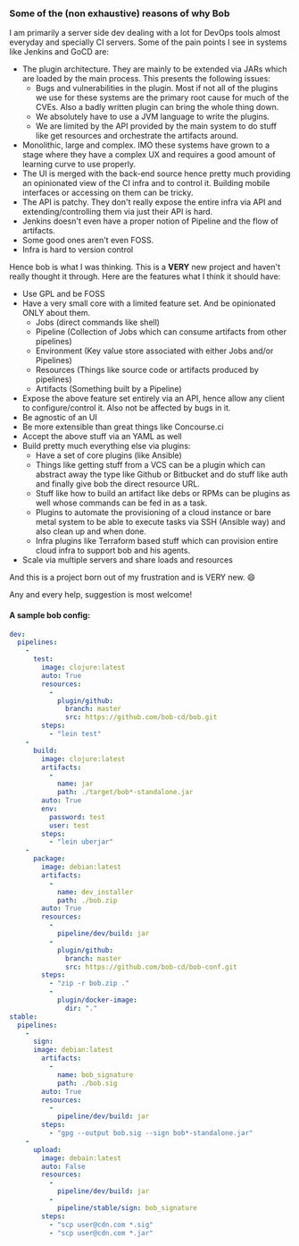 ### Some of the (non exhaustive) reasons of why Bob

I am primarily a server side dev dealing with a lot for DevOps tools almost everyday and specially CI servers. Some
of the pain points I see in systems like Jenkins and GoCD are:

- The plugin architecture. They are mainly to be extended via JARs which are loaded by the main process. This presents the following issues:
  - Bugs and vulnerabilities in the plugin. Most if not all of the plugins we use for these systems are the primary root cause for much of the CVEs. Also a badly written plugin can bring the whole thing down.
  - We absolutely have to use a JVM language to write the plugins.
  - We are limited by the API provided by the main system to do stuff like get resources and orchestrate the artifacts around.
- Monolithic, large and complex. IMO these systems have grown to a stage where they have a complex UX and requires a good amount of learning curve to use properly.
- The UI is merged with the back-end source hence pretty much providing an opinionated view of the CI infra and to control it. Building mobile interfaces or accessing on them can be tricky.
- The API is patchy. They don't really expose the entire infra via API and extending/controlling them via just their API is hard.
- Jenkins doesn't even have a proper notion of Pipeline and the flow of artifacts.
- Some good ones aren't even FOSS.
- Infra is hard to version control

Hence bob is what I was thinking. This is a **VERY** new project and haven't really thought it through. Here are the
features what I think it should have:
- Use GPL and be FOSS
- Have a very small core with a limited feature set. And be opinionated ONLY about them.
  - Jobs (direct commands like shell)
  - Pipeline (Collection of Jobs which can consume artifacts from other pipelines)
  - Environment (Key value store associated with either Jobs and/or Pipelines)
  - Resources (Things like source code or artifacts produced by pipelines)
  - Artifacts (Something built by a Pipeline)
- Expose the above feature set entirely via an API, hence allow any client to configure/control it. Also not be affected by bugs in it.
- Be agnostic of an UI
- Be more extensible than great things like Concourse.ci
- Accept the above stuff via an YAML as well
- Build pretty much everything else via plugins:
  - Have a set of core plugins (like Ansible)
  - Things like getting stuff from a VCS can be a plugin which can abstract away the type like Github or Bitbucket and do stuff like auth and finally give bob the direct resource URL.
  - Stuff like how to build an artifact like debs or RPMs can be plugins as well whose commands can be fed in as a task.
  - Plugins to automate the provisioning of a cloud instance or bare metal system to be able to execute tasks via SSH (Ansible way) and also clean up and when done.
  - Infra plugins like Terraform based stuff which can provision entire cloud infra to support bob and his agents.
- Scale via multiple servers and share loads and resources

And this is a project born out of my frustration and is VERY new. 😄

Any and every help, suggestion is most welcome!

#### A sample bob config:

```yaml
dev:
  pipelines:
    -
      test:
        image: clojure:latest
        auto: True
        resources:
          -
            plugin/github:
              branch: master
              src: https://github.com/bob-cd/bob.git
        steps:
          - "lein test"
    -
      build:
        image: clojure:latest
        artifacts:
          -
            name: jar
            path: ./target/bob*-standalone.jar
        auto: True
        env:
          password: test
          user: test
        steps:
          - "lein uberjar"
    -
      package:
        image: debian:latest
        artifacts:
          -
            name: dev_installer
            path: ./bob.zip
        auto: True
        resources:
          -
            pipeline/dev/build: jar
          -
            plugin/github:
              branch: master
              src: https://github.com/bob-cd/bob-conf.git
        steps:
          - "zip -r bob.zip ."
          -
            plugin/docker-image:
              dir: "."
stable:
  pipelines:
    -
      sign:
      image: debian:latest
        artifacts:
          -
            name: bob_signature
            path: ./bob.sig
        auto: True
        resources:
          -
            pipeline/dev/build: jar
        steps:
          - "gpg --output bob.sig --sign bob*-standalone.jar"
    -
      upload:
        image: debain:latest
        auto: False
        resources:
          -
            pipeline/dev/build: jar
          -
            pipeline/stable/sign: bob_signature
        steps:
          - "scp user@cdn.com *.sig"
          - "scp user@cdn.com *.jar"

```
